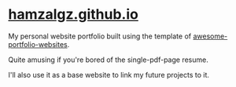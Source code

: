 # <a href="https://hamzalgz.github.io/" target="_blank">hamzalgz.github.io</a>

My personal website portfolio built using the template of <a href="https://github.com/smaranjitghose/awesome-portfolio-websites" target="_blank">awesome-portfolio-websites</a>.

Quite amusing if you're bored of the single-pdf-page resume.

I'll also use it as a base website to link my future projects to it.
